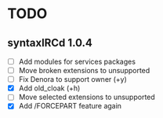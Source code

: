 # TODO

## syntaxIRCd 1.0.4

 - [ ] Add modules for services packages
 - [ ] Move broken extensions to unsupported
 - [ ] Fix Denora to support owner (+y)
 - [X] Add old_cloak (+h)
 - [ ] Move selected extensions to unsupported
 - [X] Add /FORCEPART feature again
